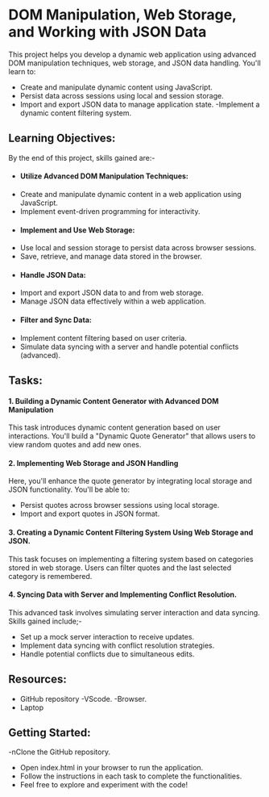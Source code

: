 # DOM Manipulation, Web Storage, and Working with JSON Data
This project helps you develop a dynamic web application using advanced DOM manipulation techniques, web storage, and JSON data handling. You'll learn to:
- Create and manipulate dynamic content using JavaScript.
- Persist data across sessions using local and session storage.
- Import and export JSON data to manage application state.
-Implement a dynamic content filtering system.

## Learning Objectives:
By the end of this project, skills gained are:-
- #### Utilize Advanced DOM Manipulation Techniques:
- Create and manipulate dynamic content in a web application using JavaScript.
- Implement event-driven programming for interactivity.
- #### Implement and Use Web Storage:
- Use local and session storage to persist data across browser sessions.
- Save, retrieve, and manage data stored in the browser.
- #### Handle JSON Data:
- Import and export JSON data to and from web storage.
- Manage JSON data effectively within a web application.
- #### Filter and Sync Data:
- Implement content filtering based on user criteria.
- Simulate data syncing with a server and handle potential conflicts (advanced).

## Tasks:
#### 1. Building a Dynamic Content Generator with Advanced DOM Manipulation 
This task introduces dynamic content generation based on user interactions. You'll build a "Dynamic Quote Generator" that allows users to view random quotes and add new ones.

#### 2. Implementing Web Storage and JSON Handling
Here, you'll enhance the quote generator by integrating local storage and JSON functionality. You'll be able to:
- Persist quotes across browser sessions using local storage.
- Import and export quotes in JSON format.

#### 3. Creating a Dynamic Content Filtering System Using Web Storage and JSON.
This task focuses on implementing a filtering system based on categories stored in web storage. Users can filter quotes and the last selected category is remembered.

#### 4. Syncing Data with Server and Implementing Conflict Resolution. 
This advanced task involves simulating server interaction and data syncing. Skills gained include;-
- Set up a mock server interaction to receive updates.
- Implement data syncing with conflict resolution strategies.
- Handle potential conflicts due to simultaneous edits.

## Resources:
- GitHub repository
-VScode.
-Browser.
- Laptop

## Getting Started:
-nClone the GitHub repository.
- Open index.html in your browser to run the application.
- Follow the instructions in each task to complete the functionalities.
- Feel free to explore and experiment with the code!